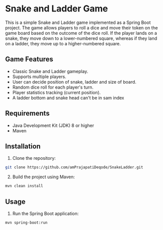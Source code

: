# Snake and Ladder Game

This is a simple Snake and Ladder game implemented as a Spring Boot project. The game allows players to roll a dice and move their token on the game board based on the outcome of the dice roll. If the player lands on a snake, they move down to a lower-numbered square, whereas if they land on a ladder, they move up to a higher-numbered square.

## Game Features

- Classic Snake and Ladder gameplay.
- Supports multiple players.
- User can decide position of snake, ladder and size of board.
- Random dice roll for each player's turn.
- Player statistics tracking (current position).
- A ladder bottom and snake head can't be in sam index 

## Requirements

- Java Development Kit (JDK) 8 or higher
- Maven

## Installation

1. Clone the repository:

```bash
git clone https://github.com/amPrajapatiDeqode/SnakeLadder.git
```

2. Build the project using Maven:

```bash
mvn clean install
```

## Usage

1. Run the Spring Boot application:

```bash
mvn spring-boot:run
```
